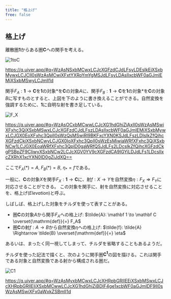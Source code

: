 ```yaml
---
title: "格上げ"
free: false
---
```


## 格上げ

離散圏$\mathbf 1$からある圏$\mathbf C$への関手を考える。

![1toC](https://storage.googleapis.com/zenn-user-upload/3ae17ee1d249-20231112.png)

https://q.uiver.app/#q=WzAsNSxbMCwxLCJcXGFzdCJdLFsyLDEsIkEiXSxbMywxLCJCIl0sWzAsMCwiXFxtYXRoYmYgMSJdLFsyLDAsIlxcbWF0aGJmIEMiXSxbMSwyLCJmIl1d

関手$F_A: \mathbf 1 \to \mathbf C$を$\mathbf 1$の対象$\ast$を$\mathbf C$の対象$A$に、関手$F_B: \mathbf 1 \to \mathbf C$を$\mathbf 1$の対象$\ast$を$\mathbf C$の対象$B$に写すものとすると、上図を下のように書き換えることができる。自然変換を強調するために、$\mathbf 1$に自明な射を書き足している。

![F_X](https://storage.googleapis.com/zenn-user-upload/625aca3e2471-20231206.png)

https://q.uiver.app/#q=WzAsOCxbMCwwLCJcXG1hdGhiZiAxIl0sWzAsMSwiXFxhc3QiXSxbMSwxLCJcXGFzdCJdLFszLDAsIlxcbWF0aGJmIEMiXSxbMywxLCJGX0EoXFxhc3QpIl0sWzQsMSwiRl9BKFxcYXN0KSJdLFszLDIsIkZfQihcXGFzdCkiXSxbNCwyLCJGX0IoXFxhc3QpIl0sWzEsMiwiaWRfXFxhc3QiXSxbNCw1LCJGX0EoaWRfXFxhc3QpID0gaWRfQSJdLFs2LDcsIkZfQihcXGFzdCkgPSBpZF9CIiwyXSxbNCw2LCJcXGV0YV9cXGFzdCA9IGYiLDJdLFs1LDcsIlxcZXRhX1xcYXN0ID0gZiJdXQ==

ここで$F_A(\ast) = A$, $F_B(\ast) = B$, $\eta_\ast = f$である。

一般に、$\mathbf C$の対象$X$を関手$F_X: \mathbf 1 \to \mathbf C$に、射$f: X \to Y$を自然変換$\eta: F_X \Rightarrow F_Y$に対応させることができる。
この対象を関手に、射を自然変換に対応させることを、格上げ(*Elevation*)と呼ぶ。

しばしば、格上げした対象をチルダを使って表すことがある。

- 圏$\mathbf C$の対象$A$から関手$F_A$への格上げ: $\tilde{A}: \mathbf 1 \to \mathbf C \overset{\mathrm{def}}{=} F_A$
- 圏$\mathbf C$の射$f: A \to B$から自然変換$\eta$への格上げ: $\tilde{f}: \tilde{A} \Rightarrow \tilde{B} \overset{\mathrm{def}}{=} \eta$

あるいは、まったく同一視してしまって、チルダを省略することもあるようだ。

チルダを使った記法で描くと、次のように関手圏$\mathbf C^{\mathbf 1}$の図を描ける。これは関手である対象と自然変換である射から構成される圏だ。

![C1](https://storage.googleapis.com/zenn-user-upload/ddc5f0d64ad1-20231206.png)

https://q.uiver.app/#q=WzAsMyxbMCwxLCJcXHRpbGRlIEEiXSxbMSwxLCJcXHRpbGRlIEIiXSxbMCwwLCJcXG1hdGhiZiBDIF4ge1xcbWF0aGJmIDF9Il0sWzAsMSwiXFx0aWxkZSBmIl1d
